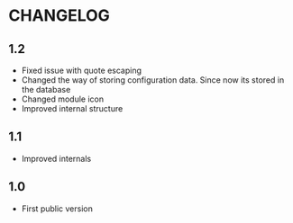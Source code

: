 CHANGELOG
=========

1.2
---

 * Fixed issue with quote escaping
 * Changed the way of storing configuration data. Since now its stored in the database
 * Changed module icon
 * Improved internal structure

1.1
---

 * Improved internals

1.0
---

 * First public version